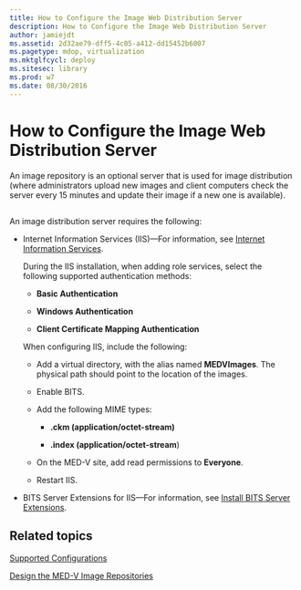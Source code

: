 ```yaml
---
title: How to Configure the Image Web Distribution Server
description: How to Configure the Image Web Distribution Server
author: jamiejdt
ms.assetid: 2d32ae79-dff5-4c05-a412-dd15452b6007
ms.pagetype: mdop, virtualization
ms.mktglfcycl: deploy
ms.sitesec: library
ms.prod: w7
ms.date: 08/30/2016
---
```



# How to Configure the Image Web Distribution Server


An image repository is an optional server that is used for image distribution (where administrators upload new images and client computers check the server every 15 minutes and update their image if a new one is available).

## <a href="" id="bkmk-configuringanimagereporitoryusingiis"></a>


An image distribution server requires the following:

-   Internet Information Services (IIS)—For information, see [Internet Information Services](https://go.microsoft.com/fwlink/?LinkId=142995).

    During the IIS installation, when adding role services, select the following supported authentication methods:

    -   **Basic Authentication**

    -   **Windows Authentication**

    -   **Client Certificate Mapping Authentication**

    When configuring IIS, include the following:

    -   Add a virtual directory, with the alias named **MEDVImages**. The physical path should point to the location of the images.

    -   Enable BITS.

    -   Add the following MIME types:

        -   **.ckm (application/octet-stream)**

        -   **.index (application/octet-stream**)

    -   On the MED-V site, add read permissions to **Everyone**.

    -   Restart IIS.

-   BITS Server Extensions for IIS—For information, see [Install BITS Server Extensions](https://go.microsoft.com/fwlink/?LinkId=142996).

## Related topics


[Supported Configurations](supported-configurationsmedv-orientation.md)

[Design the MED-V Image Repositories](design-the-med-v-image-repositories.md)

 

 





